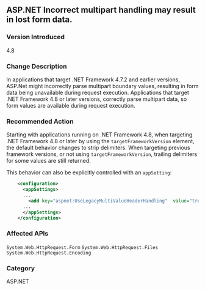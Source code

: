 ## ASP.NET Incorrect multipart handling may result in lost form data.

### Version Introduced
4.8

### Change Description
In applications that target .NET Framework 4.7.2 and earlier versions, ASP.Net might incorrectly parse multipart boundary values, 
resulting in form data being unavailable during request execution. Applications that target .NET Framework 4.8 or later versions, 
correctly parse multipart data, so form values are available during request execution.

### Recommended Action
Starting with applications running on .NET Framework 4.8, when targeting .NET Framework 4.8 or later by using the `targetFrameworkVersion` element, the default behavior changes to strip delimiters. When targeting previous framework versions, or not using `targetFrameworkVersion`, trailing delimiters for
some values are still returned. 

This behavior can also be explicitly controlled with an `appSetting`:

```xml
    <configuration>
      <appSettings>
      ...
        <add key="aspnet:UseLegacyMultiValueHeaderHandling"  value="true"/>
      ...
      </appSettings>
    </configuration>
```

### Affected APIs
`System.Web.HttpRequest.Form`
`System.Web.HttpRequest.Files`
`System.Web.HttpRequest.Encoding`

### Category
ASP.NET

<!--
    ### 684397	<ASP.NET WebForms> Invalid results of the function GetAttributeFromHeader in System.Web.HttpRequest

-->


